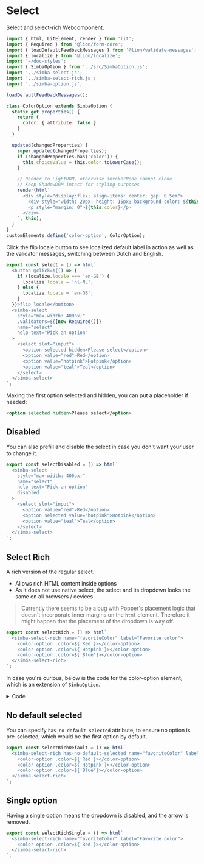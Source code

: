 # Select

Select and select-rich Webcomponent.

```js script
import { html, LitElement, render } from 'lit';
import { Required } from '@lion/form-core';
import { loadDefaultFeedbackMessages } from '@lion/validate-messages';
import { localize } from '@lion/localize';
import '~/doc-styles';
import { SimbaOption } from '../src/SimbaOption.js';
import '../simba-select.js';
import '../simba-select-rich.js';
import '../simba-option.js';

loadDefaultFeedbackMessages();

class ColorOption extends SimbaOption {
  static get properties() {
    return {
      color: { attribute: false }
    }
  }

  updated(changedProperties) {
    super.updated(changedProperties);
    if (changedProperties.has('color')) {
      this.choiceValue = this.color.toLowerCase();
    }

    // Render to LightDOM, otherwise invokerNode cannot clone
    // Keep ShadowDOM intact for styling purposes
    render(html`
      <div style="display:flex; align-items: center; gap: 0.5em">
        <div style="width: 20px; height: 15px; background-color: ${this.color.toLowerCase()}"></div>
        <p style="margin: 0">${this.color}</p>
      </div>
    `, this);
  }
}
customElements.define('color-option', ColorOption);
```

Click the flip locale button to see localized default label in action as well as the validator messages, switching between Dutch and English.

```js preview-story
export const select = () => html`
  <button @click=${() => {
    if (localize.locale === 'en-GB') {
      localize.locale = 'nl-NL';
    } else {
      localize.locale = 'en-GB';
    }
  }}>flip locale</button>
  <simba-select 
    style="max-width: 400px;"
    .validators=${[new Required()]}
    name="select" 
    help-text="Pick an option"
  >
    <select slot="input">
      <option selected hidden>Please select</option>
      <option value="red">Red</option>
      <option value="hotpink">Hotpink</option>
      <option value="teal">Teal</option>
    </select>
  </simba-select>
`;
```

Making the first option selected and hidden, you can put a placeholder if needed:

```html
<option selected hidden>Please select</option>
```

## Disabled

You can also prefill and disable the select in case you don't want your user to change it.

```js preview-story
export const selectDisabled = () => html`
  <simba-select
    style="max-width: 400px;"
    name="select" 
    help-text="Pick an option"
    disabled
  >
    <select slot="input">
      <option value="red">Red</option>
      <option selected value="hotpink">Hotpink</option>
      <option value="teal">Teal</option>
    </select>
  </simba-select>
`;
```

## Select Rich

A rich version of the regular select.

- Allows rich HTML content inside options
- As it does not use native select, the select and its dropdown looks the same on all browsers / devices

> Currently there seems to be a bug with Popper's placement logic that doesn't
> incorporate inner margins on the `html` element.
> Therefore it might happen that the placement of the dropdown is way off.

```js preview-story
export const selectRich = () => html`
  <simba-select-rich name="favoriteColor" label="Favorite color">
    <color-option .color=${'Red'}></color-option>
    <color-option .color=${'Hotpink'}></color-option>
    <color-option .color=${'Blue'}></color-option>
  </simba-select-rich>
`;
```

In case you're curious, below is the code for the color-option element, which is an extension of `SimbaOption`.

<details>
  <summary>Code</summary>

```js copy
import { html, LitElement, render } from '@lion/core';
import { SimbaOption } from '../src/SimbaOption.js';

/** 
* .color prop assumes a color value as "english word", 
* e.g. pink, blue, lightgreen.
* 
* Feel free to capitalize the first letter so it looks better,
* the component will lowercase where needed (CSS, choiceValue)
*/
class ColorOption extends SimbaOption {
  static get properties() {
    return {
      color: { attribute: false }
    }
  }

  updated(changedProperties) {
    super.updated(changedProperties);
    if (changedProperties.has('color')) {
      this.choiceValue = this.color.toLowerCase();
    }

    // Render to LightDOM, otherwise invokerNode cannot clone
    // Keep ShadowDOM intact for styling purposes
    render(html`
      <div style="display:flex; align-items: center; gap: 0.5em">
        <div style="width: 20px; height: 15px; background-color: ${this.color.toLowerCase()}"></div>
        <p style="margin: 0">${this.color}</p>
      </div>
    `, this);
  }
}
customElements.define('color-option', ColorOption);
```

</details>

## No default selected

You can specify `has-no-default-selected` attribute, to ensure no option is pre-selected, which would be the first option by default.

```js preview-story
export const selectRichDefault = () => html`
  <simba-select-rich has-no-default-selected name="favoriteColor" label="Favorite color">
    <color-option .color=${'Red'}></color-option>
    <color-option .color=${'Hotpink'}></color-option>
    <color-option .color=${'Blue'}></color-option>
  </simba-select-rich>
`;
```

## Single option

Having a single option means the dropdown is disabled, and the arrow is removed.

```js preview-story
export const selectRichSingle = () => html`
  <simba-select-rich name="favoriteColor" label="Favorite color">
    <color-option .color=${'Red'}></color-option>
  </simba-select-rich>
`;
```
